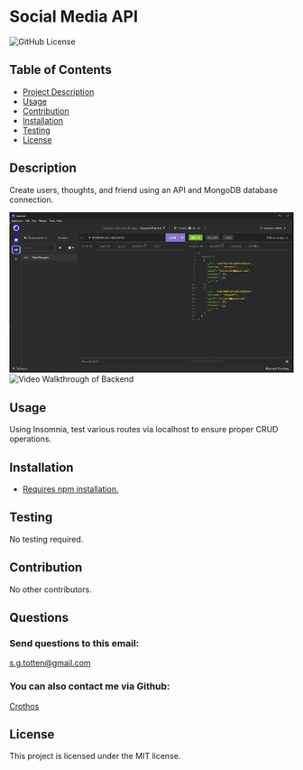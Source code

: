 # Social Media API
<img src="https://img.shields.io/badge/license-MIT-blue.svg" alt="GitHub License">

## Table of Contents

* [Project Description](#description)
* [Usage](#usage)
* [Contribution](#contribution)
* [Installation](#installation)
* [Testing](#testing)
* [License](#license)

## Description
Create users, thoughts, and friend using an API and MongoDB database connection.

![Screenshot of Social Media API Routes](screenshot.png)
![Video Walkthrough of Backend](https://drive.google.com/file/d/1W-l6xQPlnj_aXCtw7uDi1CX-BNaPSnRp/view)

## Usage
Using Insomnia, test various routes via localhost to ensure proper CRUD operations.

## Installation

- [Requires npm installation.](https://docs.npmjs.com/cli/v9/commands/npm-install)

## Testing
No testing required.

## Contribution
No other contributors.

## Questions
### Send questions to this email:
[s.g.totten@gmail.com](mailto:s.g.totten@gmail.com)
### You can also contact me via Github:
[Crothos](https://github.com/crothos)

## License
This project is licensed under the MIT license.

